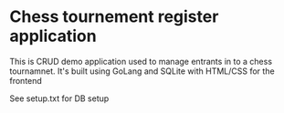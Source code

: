 # Chess tournement register application

This is CRUD demo application used to manage entrants in to a chess tournamnet. It's built using GoLang and SQLite with HTML/CSS for the frontend

See setup.txt for DB setup 
